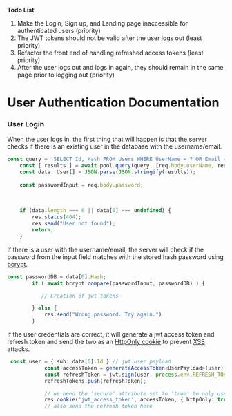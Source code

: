 **Todo List**
1. Make the Login, Sign up, and Landing page inaccessible for authenticated users (priority)
2. The JWT tokens should not be valid after the user logs out (least priority)
3. Refactor the front end of handling refreshed access tokens (least priority) 
4. After the user logs out and logs in again, they should remain in the same page prior to logging out (priority)

# User Authentication Documentation

### User Login
When the user logs in, the first thing that will happen is that the server checks if there is an existing user in the database with the username/email.
```typescript
const query = 'SELECT Id, Hash FROM Users WHERE UserName = ? OR Email = ? ;';
    const [ results ] = await pool.query(query, [req.body.userName, req.body.email]); 
    const data: User[] = JSON.parse(JSON.stringify(results));
   
    const passwordInput = req.body.password;
    
    
    
    if (data.length === 0 || data[0] === undefined) {
        res.status(404);
        res.send("User not found");
        return;
    }
```

If there is a user with the username/email, the server will check if the password from the input field matches with the stored hash password using [bcrypt](https://www.npmjs.com/package/bcrypt).
```typescript
const passwordDB = data[0].Hash;
        if ( await bcrypt.compare(passwordInput, passwordDB) ) {

           // Creation of jwt tokens

        } else {
            res.send("Wrong password. Try again.")
        }
```

If the user credentials are correct, it will generate a jwt access token and refresh token and send the two as an [HttpOnly cookie](https://owasp.org/www-community/HttpOnly) to prevent [XSS](https://portswigger.net/web-security/cross-site-scripting) attacks.
```typescript
 const user = { sub: data[0].Id } // jwt user payload
            const accessToken = generateAccessToken<UserPayload>(user);
            const refreshToken = jwt.sign(user, process.env.REFRESH_TOKEN_SECRET);
            refreshTokens.push(refreshToken);

            // we need the 'secure' attribute set to 'true' to only use the cookies with HTTPS only
            res.cookie('jwt_access_token', accessToken, { httpOnly: true, sameSite: 'strict' })
            // also send the refresh token here
```


